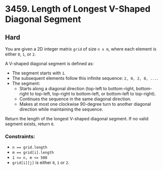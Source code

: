 # 3459. Length of Longest V-Shaped Diagonal Segment

## Hard

You are given a 2D integer matrix `grid` of size `n x m`, where each element is either `0`, `1`, or `2`.

A V-shaped diagonal segment is defined as:

- The segment starts with `1`.
- The subsequent elements follow this infinite sequence: `2, 0, 2, 0, ...`.
- The segment:
  - Starts along a diagonal direction (top-left to bottom-right, bottom-right to top-left, top-right to bottom-left, or bottom-left to top-right).
  - Continues the sequence in the same diagonal direction.
  - Makes at most one clockwise 90-degree turn to another diagonal direction while maintaining the sequence.

Return the length of the longest V-shaped diagonal segment. If no valid segment exists, return `0`.

### Constraints:

- `n == grid.length`
- `m == grid[i].length`
- `1 <= n, m <= 500`
- `grid[i][j]` is either `0`, `1` or `2`.
